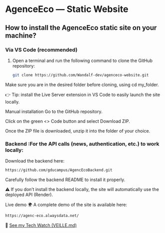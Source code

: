 # AgenceEco — Static Website

## How to install the AgenceEco static site on your machine?

### Via VS Code (recommended)

1. Open a terminal and run the following command to clone the GitHub repository:  
   ```bash
   git clone https://github.com/Wandalf-dev/agenceco-website.git
Make sure you are in the desired folder before cloning, using cd my_folder.

👉 Tip: install the Live Server extension in VS Code to easily launch the site locally.

Manual installation
Go to the GitHub repository.

Click on the green <> Code button and select Download ZIP.

Once the ZIP file is downloaded, unzip it into the folder of your choice.

### Backend :For the API calls (news, authentication, etc.) to work locally:

Download the backend here: 

```bash
https://github.com/gducampus/AgencEcoBackend.git
```

Carefully follow the backend README to install it properly.

⚠️ If you don’t install the backend locally, the site will automatically use the deployed API (Render).

Live demo
🌍 A complete demo of the site is available here: 

```bash
https://agenc-eco.alwaysdata.net/
```
📖 [See my Tech Watch (VEILLE.md)](Veille.md)


